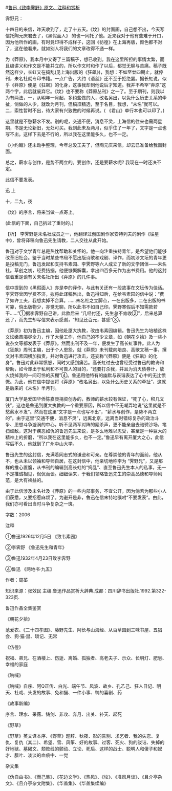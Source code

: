 #[鲁迅《致李霁野》原文、注释和赏析](https://www.vrrw.net/wx/9447.html)

霁野兄：

十四日的来信，昨天收到了，走了十五天。《坟》的封面画，自己想不出，今天写信托陶元庆君去了，《黑假面人》 的也一同托了他。近来我对于他有些难于开口，因为他所作的画，有时竟印得不成样子，这回《彷徨》在上海再版，颜色都不对了，这在他看来，就如别人将我们的文章改得不通一样。

为《莽原》，我本月中又寄了三篇稿子，想已收到。我在这里所担的事情太繁，而且编讲义和作文是不能并立的，所以作文时和作了以后，都觉无聊与苦痛。稿子既然这样少，长虹又在捣乱(见上海出版的《狂飙》)，我想：不如至廿四期止，就停刊，未名社就专印书籍。一点广告，大约《语丝》还不至于拒绝罢。据长虹说，似乎《莽原》便是《狂飙》的化身，这事我却到他说后才知道。我并不希罕“莽原”这两个字，此后就废弃它。《坟》也不要称《莽原丛刊》之一了。至于期刊，则我以为有两法，一，从明年一月起，多约些做的人，改名另出，以免什么历史关系的牵扯，倘做的人少，就改为月刊，但稿须精选，至于名目，我想，“未名”就可以。二，索性暂时不出，待大家有兴致做的时候再说。( 《君山》单行本也可以印了。)

这里就是不愁薪水不发。别的呢，交通不便，消息不灵，上海信的往来也需两星期，书是无论新旧，无处可买。我到此未及两月，似乎住了一年了，文字是一点也写不出。这样下去是不行的，所以我在这里能多久，也不一定。

《小约翰》还未动手整理，今年总没工夫了，但陶元庆来信，却云已准备给我画封面。

总之，薪水与创作，是势不两立的。要创作，还是要薪水呢? 我现在一时还决不定。

此信不要发表。

迅 上

十，二九，夜

《坟》的序言，将来当做一点寄上。

(此信的下面，自己拆过了重封的。)



【析】 李霁野是未名社成员之一，他翻译过俄国剧作家安特列夫的剧作《往星中》，曾将译稿向鲁迅先生请教，二人交往从此开始。

鲁迅对于文学青年总是热忱帮助和关怀的。他一向注重扶持青年，是希望他们能够改革旧社会。鉴于当时某些书局不愿出版诗歌和戏剧、译作，而初涉文坛的青年更是投稿无门，鲁迅发起和支持韦素园、李霁野等六人成立了新的文学团体——未名社。草创之初，经费拮据，他便慷慨解囊，拿出四百多元作为出书费用。他的这封信着重是谈有关未名社所出《莽原》的几件事。

信中提到的《黑假面人》亦是李的译作，与此有关还有一段故事在文坛传为佳话。李霁野曾因学费不济，拟将此译稿售出，鲁迅得知后，在给韦素园的信中说：“费了如许工夫，我想卖掉不合算。……未名社之立脚点，一在出版多，二在出版的书可靠，倘出版物少，亦觉无聊。所以此书不如自己印。霁野寒假后不知需款若干……”①据李霁野自己讲，此款后来 “几经付还，先生总不肯收②”，后来总算还了，而先生却写信来表示感谢，“知见还百元，甚感”③。

《莽原》初为鲁迅主编，因他赴厦大执教，改由韦素园编辑。鲁迅先生为培植这株文坛嫩苗竭尽全力，作了大量工作，他自己的不少文章，如《朝花夕拾》及一些小说杂文等都发表于《莽原》。然而出刊不及一年，便发生了高长虹事件。此人为《狂飙》周刊主编，出于个人恩怨，就《莽原》未刊载向培良、高歌文稿一事，撰文对韦素园横加指责，并对鲁迅进行攻击，还妄称“《莽原》便是《狂飙》的化身”。鲁迅对此非常愤怒，同时又感到痛苦。高长虹过去也曾经受过鲁迅的教诲和帮助，如今却出于私利和不可告人的目的，“还要打杀我，并且为消灭债券计，放火烧掉我的一间可怜的灰棚”④。鲁迅用他特有的幽默与诙谐表达了心中的无比愤慨。为此，他在信中提议将《莽原》“改名另出，以免什么历史关系的牵扯”，这就是后来的《未名》半月刊。

厦门大学是爱国华侨陈嘉庚捐资创办的，教师的薪水较有保证，“死了心，积几文钱”，这也是鲁迅到厦大执教的一个重要原因，所以信中不无嘲弄地说“这里就是不愁薪水不发”。然而在这里“文字是一点也写不出”，“薪水与创作，是势不两立的”。由于这里“交通不便，消息不灵”，远离北京，远离当时错综复杂的政治斗争、思想斗争漩涡的中心，听不见两军对阵的厮杀声，更不能亲自去驰骋沙场，笔扫顽敌，这对于疾恶如仇的鲁迅先生来说，是多么地难以忍受，甚至是一种巨大的精神上的折磨，“所以我在这里能多久，也不一定。”鲁迅早有离开厦大之心，此信写后不久，他就到了广州中山大学。

鲁迅先生的这封信，充满着同志式的谦逊和可亲。在尊崇他的青年的面前，他从不，也从未以领袖和导师自居，在这封信中，他亲切地称李为 “霁野兄”，又是那样的推心置腹，从书刊的编辑到高长虹的“捣乱”、直至鲁迅先生本人的私事，无一不是推诚相见，侃侃而谈。细细读来，于我们领略鲁迅先生的崇高品德和导师风范，是大有裨益的。

由于此信涉及未名社及《莽原》的一些内部事务，不宜公开，因为倘若为那些小人们获悉，又要招惹麻烦了。为避开是非，鲁迅在信末特地嘱咐“不要发表”。由此，我们亦可看出当时斗争复杂之一斑。

字数：2006

注释

①鲁迅1926年12月5日 《致韦素园》

②李霁野 《鲁迅先生和青年》

③鲁迅1932年4月23日致李霁野

④鲁迅 《两地书·九五》

作者：周荃

知识来源：张效民 主编.鲁迅作品赏析大辞典.成都：四川辞书出版社.1992.第322-323页.

鲁迅作品全集鉴赏

《朝花夕拾》

范爱农、《二十四孝图》、藤野先生、阿长与山海经、从百草园到三味书屋、五猖会、狗·猫·鼠、琐记、无常

《仿徨》

祝福、弟兄、在酒楼上、伤逝、离婚、孤独者、高老夫子、示众、长明灯、肥皂、幸福的家庭

《呐喊》

《呐喊》自序、阿Q正传、白光、端午节、风波、故乡、孔乙己、狂人日记、明天、社戏、头发的故事、兔和猫、一件小事、鸭的喜剧、药

《故事新编》

序言、理水、采薇、铸剑、非攻、奔月、出关、补天、起死

《野草》

《野草》英文译本序、《野草》题辞、秋夜、影的告别、求乞者、我的失恋、复仇、复仇〔其二〕、希望、雪、风筝、好的故事、过客、死火、狗的驳诘、失掉的好地狱、墓碣文、颓败线的颤动、立论、死后、这样的战士、聪明人和傻子和奴才、腊叶、淡淡的血痕中、一觉

杂文集

《伪自由书》、《而己集》、《花边文学》、《热风》、《坟》、《准风月谈》、《且介亭杂文》、《且介亭杂文附集》、《华盖集》、《华盖集续编》

